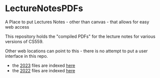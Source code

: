 # LectureNotesPDFs
A Place to put Lectures Notes - other than canvas - that allows for easy web access

This repository holds the "compiled PDFs" for the lecture notes for various versions of CS559.

Other web locations can point to this - there is no attempt to put a user interface in this repo.

- the [2023](./2023) files are indexed [here](https://pages.graphics.cs.wisc.edu/559-sp23/pages/lecture-materials/)
- the [2022](./2022) files are indexed [here](https://pages.graphics.cs.wisc.edu/559-sp22/pages/lecture-materials/)
